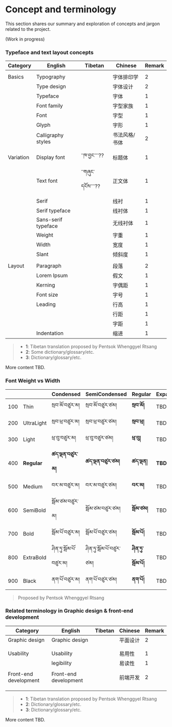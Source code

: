 
# Concept and terminology

This section shares our summary and exploration of concepts and jargon related to the project.

(Work in progress)

### Typeface and text layout concepts

|Category     |English     |Tibetan       |Chinese      |Remark    |
|------------|-------------|--------------|-------------|-----------|
|            |     	      |     	      |     	      |     |
|Basics   	 |Typography   |     	      |字体排印学      |2     |
|            |Type design  	|     	      |字体设计        |2     |
|            |Typeface		|     	      |字体     	      |1     |
|            |Font family  	 |     	      |字型家族         |1     |
|            |Font			|     	      |字型     	       |1     |
|            |Glyph 	      |     	   |字形   	       |1     |
|            |Calligraphy styles |     	   |书法风格/书体    |2     |
|            |     	      |     	      |     	      |     |
|Variation   |Display font |་་ཁ་བྱང་་་་??        |标题体          |1     |
|            |Text font    |་་གཞུང་དངོས་་་་??     |正文体           |1    |
|            |Serif        |     	      |线衬   	      |1    |
|            |Serif typeface  |     	   |线衬体         |1    |
|            |Sans-serif typeface|     	   |无线衬体       |1     |
|            |Weight     		 |     	    |字重 	      |1     |
|            |Width     	   |     	    |宽度     	  |1     |
|            |Slant     	      |     	|倾斜度    	  |1     |
|            |     	      |     	      |     	      |     |
|Layout		 |Paragraph	  |     	      |段落     	      |2     |
|            |Lorem Ipsum  |     	      |假文	          |1     |
|            |Kerning     |     	      |字偶距     	  |1     |
|            |Font size    |     	      |字号     	      |1     |
|            |Leading     |     	      |行高     	      |1     |
|            |     	      |     	      |行距     	      |1     |
|            |     	      |     	      |字距     	      |1     |
|            |Indentation |     	      |缩进     	      |1     |


> - **1**: Tibetan translation proposed by Pentsok Whenggyel Rtsang
> - **2**: Some dictionary/glossary/etc.
> - **3**: Dictionary/glossary/etc.

More content TBD.



### Font **Weight** vs **Width**

|    |            |Condensed    |SemiCondensed |Regular    |Expanded    |
|----|------------|--------------|-------------|-----------|------------|
|100 |Thin	      |སྲབ་མོ་བཙུར་མ།      |སྲབ་མོ་བཙུར་ཙམ།     |**སྲབ་མོ།**     |TBD        |
|200 |UltraLight  |སྲབ་ཕྲ་བཙུར་མ།      |སྲབ་ཕྲ་བཙུར་ཙམ།     |**སྲབ་ཕྲ།**    |TBD        |
|300 |Light       |ཕྲ་བུ་བཙུར་མ།       |ཕྲ་བུ་བཙུར་ཙམ།      |**ཕྲ་བུ།**     |TBD        |
|400 |**Regular** |**ཚད་ལྡན་བཙུར་མ།** |**ཚད་ལྡན་བཙུར་ཙམ།** |**ཚད་ལྡན།**   |**TBD**  |
|500 |Medium      |བར་མ་བཙུར་མ།      |བར་མ་བཙུར་ཙམ།     |**བར་མ།**    |TBD        |
|600 |SemiBold    |སྦོམ་ཙམ་བཙུར་མ།     |སྦོམ་ཙམ་བཙུར་ཙམ།    |**སྦོམ་ཙམ།**   |TBD        |
|700 |Bold        |སྦོམ་པོ་བཙུར་མ།      |སྦོམ་པོ་བཙུར་ཙམ།     |**སྦོམ་པོ།**    |TBD        |
|800 |ExtraBold   |ཤིན་ཏུ་སྦོམ་པོ་བཙུར་མ།   |ཤིན་ཏུ་སྦོམ་པོ་བཙུར་ཙམ།  |**ཤིན་ཏུ་སྦོམ་པོ།** |TBD        |
|900 |Black       |ནག་པོ་བཙུར་མ།      |ནག་པོ་བཙུར་ཙམ།     |**ནག་པོ།**    |TBD        |

> Proposed by Pentsok Whenggyel Rtsang

### Related terminology in Graphic design & front-end development

|Category      |English     |Tibetan       |Chinese      |Remark    |
|--------------|------------|--------------|-------------|-----------|
|Graphic design |Graphic design |          |平面设计       |2        |
|              |          |          |          |           |
|              |          |          |          |           |
|Usability     |Usability  |         | 易用性          |1       |
|              |legibility          |          | 易读性   |1           |
|              |          |          |          |           |
|Front-end development|Front-end development |               |前端开发      |2        |
|              |          |          |          |           |
|              |          |          |          |           |
|              |          |          |          |           |
> - **1**: Tibetan translation proposed by Pentsok Whenggyel Rtsang
> - **2**: Dictionary/glossary/etc.
> - **3**: Dictionary/glossary/etc.

More content TBD.
